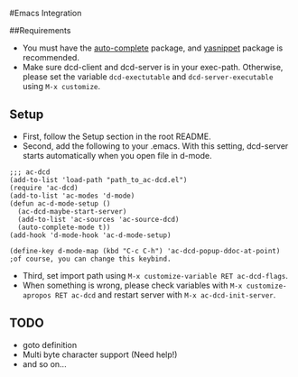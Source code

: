 #Emacs Integration

##Requirements
* You must have the [auto-complete](https://github.com/auto-complete/auto-complete) package, and [yasnippet](https://github.com/capitaomorte/yasnippet) package is recommended.
* Make sure dcd-client and dcd-server is in your exec-path. Otherwise, please set the variable ```dcd-exectutable``` and ```dcd-server-executable``` using ```M-x customize```.

## Setup
* First, follow the Setup section in the root README.
* Second, add the following to your .emacs. With this setting, dcd-server starts automatically when you open file in d-mode.
```
;;; ac-dcd
(add-to-list 'load-path "path_to_ac-dcd.el")
(require 'ac-dcd)
(add-to-list 'ac-modes 'd-mode)
(defun ac-d-mode-setup ()
  (ac-dcd-maybe-start-server)
  (add-to-list 'ac-sources 'ac-source-dcd)
  (auto-complete-mode t))
(add-hook 'd-mode-hook 'ac-d-mode-setup)

(define-key d-mode-map (kbd "C-c C-h") 'ac-dcd-popup-ddoc-at-point) ;of course, you can change this keybind.

```

* Third, set import path using ```M-x customize-variable RET ac-dcd-flags```.
* When something is wrong, please check variables with ```M-x customize-apropos RET ac-dcd``` and restart server with ```M-x ac-dcd-init-server```.

## TODO
* goto definition
* Multi byte character support (Need help!)
* and so on...
